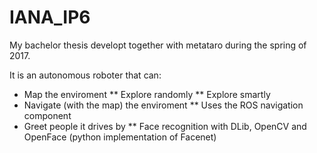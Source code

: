 # IANA_IP6

My bachelor thesis developt together with metataro during the spring of 2017.

It is an autonomous roboter that can:
* Map the enviroment
** Explore randomly
** Explore smartly
* Navigate (with the map) the enviroment
** Uses the ROS navigation component
* Greet people it drives by
** Face recognition with DLib, OpenCV and OpenFace (python implementation of Facenet)
